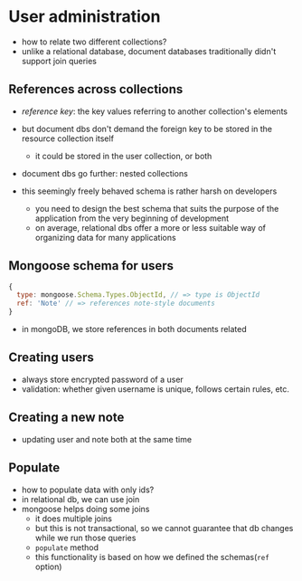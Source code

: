 # User administration
- how to relate two different collections?
- unlike a relational database, document databases traditionally didn't support join queries

## References across collections
- *reference key*: the key values referring to another collection's elements
- but document dbs don't demand the foreign key to be stored in the resource collection itself
  - it could be stored in the user collection, or both
- document dbs go further: nested collections

- this seemingly freely behaved schema is rather harsh on developers
  - you need to design the best schema that suits the purpose of the application from the very beginning of development
  - on average, relational dbs offer a more or less suitable way of organizing data for many applications

## Mongoose schema for users

```js
{
  type: mongoose.Schema.Types.ObjectId, // => type is ObjectId
  ref: 'Note' // => references note-style documents
}
```

- in mongoDB, we store references in both documents related

## Creating users
- always store encrypted password of a user
- validation: whether given username is unique, follows certain rules, etc.

## Creating a new note
- updating user and note both at the same time

## Populate
- how to populate data with only ids?
- in relational db, we can use join
- mongoose helps doing some joins 
  - it does multiple joins
  - but this is not transactional, so we cannot guarantee that db changes while we run those queries
  - `populate` method
  - this functionality is based on how we defined the schemas(`ref` option)
